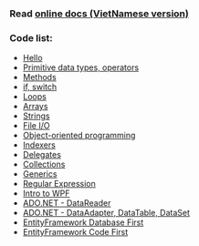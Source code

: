 <h3>Read <a href="https://ngocminhtran.com/hoc-c-va-wpf-windows-presentation-foundation/">online docs (VietNamese version)</a></h3> 
<h3>Code list:</h3>
<ul>
  <li><a href="https://github.com/TranNgocMinh/Learn-C-Sharp/tree/master/Lab01">Hello</a></li>
  <li><a href="https://github.com/TranNgocMinh/Learn-C-Sharp/tree/master/Lab02">Primitive data types, operators</a></li>
  <li><a href="https://github.com/TranNgocMinh/Learn-C-Sharp/tree/master/Lab03">Methods</a></li>
  <li><a href="https://github.com/TranNgocMinh/Learn-C-Sharp/tree/master/Lab04">if, switch</a></li>
  <li><a href="https://github.com/TranNgocMinh/Learn-C-Sharp/tree/master/Lab05">Loops</a></li>
  <li><a href="https://github.com/TranNgocMinh/Learn-C-Sharp/tree/master/Lab06">Arrays</a></li>
  <li><a href="https://github.com/TranNgocMinh/Learn-C-Sharp/tree/master/Lab07">Strings</a></li>
  <li><a href="https://github.com/TranNgocMinh/Learn-C-Sharp/tree/master/Lab08">File I/O</a></li>
  <li><a href="https://github.com/TranNgocMinh/Learn-C-Sharp/tree/master/Lab09">Object-oriented programming</a></li>
  <li><a href="https://github.com/TranNgocMinh/Learn-C-Sharp/tree/master/Lab10">Indexers</a></li>
  <li><a href="https://github.com/TranNgocMinh/Learn-C-Sharp/tree/master/Lab11">Delegates</a></li>
  <li><a href="https://github.com/TranNgocMinh/Learn-C-Sharp/tree/master/Lab12">Collections</a></li>
  <li><a href="https://github.com/TranNgocMinh/Learn-C-Sharp/tree/master/Lab13">Generics</a></li>
  <li><a href="https://github.com/TranNgocMinh/Learn-C-Sharp/tree/master/Lab14">Regular Expression</a></li>
  <li><a href="https://github.com/TranNgocMinh/Learn-C-Sharp/tree/master/Lab15">Intro to WPF</a></li>
  <li><a href="https://github.com/TranNgocMinh/Learn-C-Sharp/tree/master/Lab16">ADO.NET - DataReader</a></li>
  <li><a href="https://github.com/TranNgocMinh/Learn-C-Sharp/tree/master/Lab17">ADO.NET - DataAdapter, DataTable, DataSet</a></li>
  <li><a href="https://github.com/TranNgocMinh/Learn-C-Sharp/tree/master/Lab18">EntityFramework Database First</a></li>
  <li><a href="https://github.com/TranNgocMinh/Learn-C-Sharp/tree/master/Lab19">EntityFramework Code First</a></li>
</ul>
